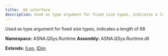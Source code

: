 ```yaml
---
title: _68 interface
description: Used as type argument for fixed size types, indicates a length of 68 
---
```


Used as type argument for fixed size types, indicates a length of 68 

**Namespace:** ASNA.QSys.Runtime
**Assembly:** ASNA.QSys.Runtime.dll

**Extends:** [ILen](/reference/runtime/qsys-runtime/i-len.html), [IDim](/reference/runtime/qsys-runtime/i-dim.html)
<br>
<br>
